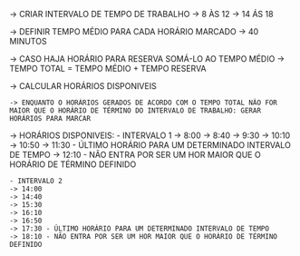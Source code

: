 -> CRIAR INTERVALO DE TEMPO DE TRABALHO
    -> 8 ÀS 12
    -> 14 ÁS 18

-> DEFINIR TEMPO MÉDIO PARA CADA HORÁRIO MARCADO
    -> 40 MINUTOS
 
-> CASO HAJA HORÁRIO PARA RESERVA SOMÁ-LO AO TEMPO MÉDIO
    -> TEMPO TOTAL = TEMPO MÉDIO + TEMPO RESERVA

-> CALCULAR HORÁRIOS DISPONIVEIS

    -> ENQUANTO O HORÁRIOS GERADOS DE ACORDO COM O TEMPO TOTAL NÃO FOR MAIOR QUE O HORÁRIO DE TÉRMINO DO INTERVALO DE TRABALHO: GERAR HORÁRIOS PARA MARCAR

-> HORÁRIOS DISPONIVEIS:
    - INTERVALO 1
    -> 8:00
    -> 8:40
    -> 9:30
    -> 10:10
    -> 10:50
    -> 11:30 - ÚLTIMO HORÁRIO PARA UM DETERMINADO INTERVALO DE TEMPO
    -> 12:10 - NÃO ENTRA POR SER UM HOR MAIOR QUE O HORÁRIO DE TÉRMINO DEFINIDO

    - INTERVALO 2
    -> 14:00
    -> 14:40
    -> 15:30
    -> 16:10
    -> 16:50
    -> 17:30 - ÚLTIMO HORÁRIO PARA UM DETERMINADO INTERVALO DE TEMPO
    -> 18:10 - NÃO ENTRA POR SER UM HOR MAIOR QUE O HORÁRIO DE TÉRMINO DEFINIDO
    